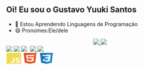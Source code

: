 ## Oi! Eu sou o Gustavo Yuuki Santos
- 🌱 Estou Aprendendo Linguagens de Programação
- 😄 Pronomes:Ele/dele
<div align="center">
  <a href="https://github.com/GusYuuSan">
  <img height="180em" src="https://github-readme-stats.vercel.app/api?username=GusYuuSan&show_icons=true&theme=dracula&include_all_commits=true&count_private=true"/>
  <img height="180em" src="https://github-readme-stats.vercel.app/api/top-langs/?username=GusYuuSan&layout=compact&langs_count=7&theme=dracula"/>
</div>
<div> 
  <a href="https://www.youtube.com/channel/UCKAPyNb0mAfDRMd-PLg8Zmg" target="_blank"><img src="https://img.shields.io/badge/YouTube-FF0000?style=for-the-badge&logo=youtube&logoColor=white" target="_blank"></a>
  <a href="https://instagram.com/evy.e.luke" target="_blank"><img src="https://img.shields.io/badge/-Instagram-%23E4405F?style=for-the-badge&logo=instagram&logoColor=white" target="_blank"></a>
  <a href = "mailto:gustavoyuukisantos10@gmail.com"><img src="https://img.shields.io/badge/-Gmail-%23333?style=for-the-badge&logo=gmail&logoColor=white" target="_blank"></a>
  <img src"http://ForTheBadge.com/images/badges/built-with-love.svg">
  <a href="https://discord.gg/CMYGSub2nV" target="_blank"><img src="https://img.shields.io/badge/Discord-7289DA?style=for-the-badge&logo=discord&logoColor=white" target="_blank">
  </a>
  <img  size:0.2em src="https://media.discordapp.net/attachments/892591939956903970/893200272300601425/Webp.net-gifmaker.gif?width=376&height=376" target="_blank">
  </div>
  <div>
    <img align="center" alt="Gu-Js" height="30" width="40" src="https://raw.githubusercontent.com/devicons/devicon/master/icons/javascript/javascript-plain.svg">
    <img align="center" alt="Gu-HTML" height="30" width="40" src="https://raw.githubusercontent.com/devicons/devicon/master/icons/html5/html5-original.svg">
    <img align="center" alt="Gu-CSS" height="30" width="40" src="https://raw.githubusercontent.com/devicons/devicon/master/icons/css3/css3-original.svg">
    
  </div>
  
